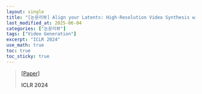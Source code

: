 ```yaml
---
layout: single
title: "[논문리뷰] Align your Latents: High-Resolution Video Synthesis with Latent Diffusion Models"
last_modified_at: 2025-06-04
categories: ["논문리뷰"]
tags: ["Video Generation"]
excerpt: "ICLR 2024"
use_math: true
toc: true
toc_sticky: true
---
```


> [[Paper]](https://arxiv.org/abs/2304.08818)
> 
> **ICLR 2024**
